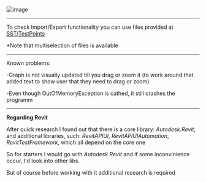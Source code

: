 ![image](https://github.com/SilentCoast/SST/assets/94042423/c7b52275-f9a3-4b08-b488-150df9d815cd)

---

To check Import/Export functionality you can use files provided at [SST/TestPoints](SST/TestPoints)

*Note that multiselection of files is available

---

Known problems:

-Graph is not visually updated till you drag or zoom it (to work around that added text to show user that they need to drag or zoom)

-Even though OutOfMemoryException is cathed, it still crashes the programm

---
**Regarding Revit**

After quick research I found out that there is a core library: *Autodesk.Revit*, and additional libraries, such: *RevitAPIUI*, *RevitAPIUIAutomation*, *RevitTestFramework*, which all depend on the core one

So for starters I would go with *Autodesk.Revit* and if some inconvinience occur, I'd look into other libs.

But of course before working with it additional research is required

